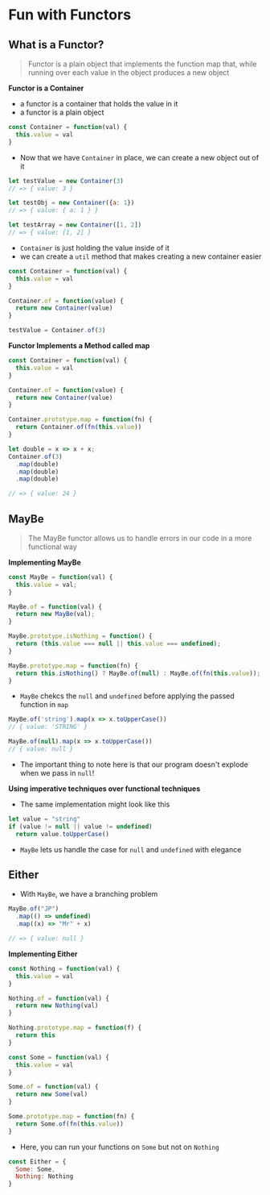 # Fun with Functors

## What is a Functor?

> Functor is a plain object that implements the function map that, while running over each value in the object produces a new object

__Functor is a Container__

* a functor is a container that holds the value in it
* a functor is a plain object

```javascript
const Container = function(val) {
  this.value = val
}
```

* Now that we have `Container` in place, we can create a new object out of it

```javascript
let testValue = new Container(3)
// => { value: 3 }

let testObj = new Container({a: 1})
// => { value: { a: 1 } }

let testArray = new Container([1, 2])
// => { value: [1, 2] }
```

* `Container` is just holding the value inside of it
* we can create a `util` method that makes creating a new container easier

```javascript
const Container = function(val) {
  this.value = val
}

Container.of = function(value) {
  return new Container(value)
}

testValue = Container.of(3)
```


__Functor Implements a Method called map__

```javascript
const Container = function(val) {
  this.value = val
}

Container.of = function(value) {
  return new Container(value)
}

Container.prototype.map = function(fn) {
  return Container.of(fn(this.value))
}

let double = x => x + x;
Container.of(3)
  .map(double)
  .map(double)
  .map(double)

// => { value: 24 }
```

## MayBe

> The MayBe functor allows us to handle errors in our code in a more functional way

__Implementing MayBe__

```javascript
const MayBe = function(val) {
  this.value = val;
}

MayBe.of = function(val) {
  return new MayBe(val);
}

MayBe.prototype.isNothing = function() {
  return (this.value === null || this.value === undefined);
}

MayBe.prototype.map = function(fn) {
  return this.isNothing() ? MayBe.of(null) : MayBe.of(fn(this.value));
}
```

* `MayBe` chekcs the `null` and `undefined` before applying the passed function in `map`

```javascript
MayBe.of('string').map(x => x.toUpperCase())
// { value: 'STRING' }

MayBe.of(null).map(x => x.toUpperCase())
// { value: null }
```

* The important thing to note here is that our program doesn't explode when we pass in `null`!

__Using imperative techniques over functional techniques__

* The same implementation might look like this

```javascript
let value = "string"
if (value != null || value != undefined)
  return value.toUpperCase()
```

* `MayBe` lets us handle the case for `null` and `undefined` with elegance

## Either

* With `MayBe`, we have a branching problem

```javascript
MayBe.of("JP")
  .map(() => undefined)
  .map((x) => "Mr" + x)

// => { value: null }
```

__Implementing Either__

```javascript
const Nothing = function(val) {
  this.value = val
}

Nothing.of = function(val) {
  return new Nothing(val)
}

Nothing.prototype.map = function(f) {
  return this
}

const Some = function(val) {
  this.value = val
}

Some.of = function(val) {
  return new Some(val)
}

Some.prototype.map = function(fn) {
  return Some.of(fn(this.value))
}
```

* Here, you can run your functions on `Some` but not on `Nothing`

```javascript
const Either = {
  Some: Some,
  Nothing: Nothing
}
```



